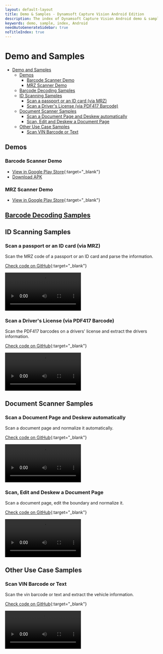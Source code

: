 ```yaml
---
layout: default-layout
title: Demo & Samples - Dynamsoft Capture Vision Android Edition
description: The index of Dynamsoft Capture Vision Android demo & samples.
keywords: demo, sample, index, Android
needAutoGenerateSidebar: true
noTitleIndex: true
---
```


# Demo and Samples

- [Demo and Samples](#demo-and-samples)
	- [Demos](#demos)
		- [Barcode Scanner Demo](#barcode-scanner-demo)
		- [MRZ Scanner Demo](#mrz-scanner-demo)
	- [Barcode Decoding Samples](#barcode-decoding-samples)
	- [ID Scanning Samples](#id-scanning-samples)
		- [Scan a passport or an ID card (via MRZ)](#scan-a-passport-or-an-id-card-via-mrz)
		- [Scan a Driver's License (via PDF417 Barcode)](#scan-a-drivers-license-via-pdf417-barcode)
	- [Document Scanner Samples](#document-scanner-samples)
		- [Scan a Document Page and Deskew automatically](#scan-a-document-page-and-deskew-automatically)
		- [Scan, Edit and Deskew a Document Page](#scan-edit-and-deskew-a-document-page)
	- [Other Use Case Samples](#other-use-case-samples)
		- [Scan VIN Barcode or Text](#scan-vin-barcode-or-text)

## Demos

### Barcode Scanner Demo

- [View in Google Play Store](https://play.google.com/store/apps/details?id=com.dynamsoft.demo.dynamsoftbarcodereaderdemo&pli=1){:target="_blank"}
- [Download APK](https://download2.dynamsoft.com/dbr/android/DynamsoftBarcodeReaderDemoAndroid.apk)

### MRZ Scanner Demo

- [View in Google Play Store](https://play.google.com/store/apps/details?id=com.dynamsoft.mrzscanner){:target="_blank"}

## [Barcode Decoding Samples]({{site.dbr_android}}samples/index.html)

## ID Scanning Samples

### Scan a passport or an ID card (via MRZ)

Scan the MRZ code of a passport or an ID card and parse the information.

[Check code on GitHub](https://github.com/Dynamsoft/mrz-scanner-mobile/tree/main/android/MRZScanner){:target="_blank"}

<video controls width="250" autoplay="false">
    <source src="https://github.com/user-attachments/assets/9e967311-10d5-4ea0-90ad-705b423037ff">
</video>

### Scan a Driver's License (via PDF417 Barcode)

Scan the PDF417 barcodes on a drivers' license and extract the drivers information.

[Check code on GitHub](https://github.com/Dynamsoft/capture-vision-mobile-samples/tree/main/Android/DriversLicenseScanner){:target="_blank"}

<video controls width="250" autoplay="false">
    <source src="https://github.com/user-attachments/assets/29299e71-936f-4f9b-94ce-d3857d393f3b">
</video>

## Document Scanner Samples

### Scan a Document Page and Deskew automatically

Scan a document page and normalize it automatically.

[Check code on GitHub](https://github.com/Dynamsoft/capture-vision-mobile-samples/tree/main/Android/DocumentScanner){:target="_blank"}

<video controls width="250" autoplay="false">
    <source src="https://github.com/user-attachments/assets/075a851c-7802-48bd-a194-a55e5669bd1e">
</video>

### Scan, Edit and Deskew a Document Page

Scan a document page, edit the boundary and normalize it.

[Check code on GitHub](https://github.com/Dynamsoft/capture-vision-mobile-samples/tree/main/Android/DocumentScanner){:target="_blank"}

<video controls width="250" autoplay="false">
    <source src="https://github.com/user-attachments/assets/e487807c-fa13-4779-a7fc-d99ea633cd5f">
</video>

## Other Use Case Samples

### Scan VIN Barcode or Text

Scan the vin barcode or text and extract the vehicle information.

[Check code on GitHub](https://github.com/Dynamsoft/capture-vision-mobile-samples/tree/main/Android/VINScanner){:target="_blank"}

<video controls width="250" autoplay="false">
    <source src="https://github.com/user-attachments/assets/0d1e2cfe-7f6a-4992-b984-81ddaa1d271a">
</video>